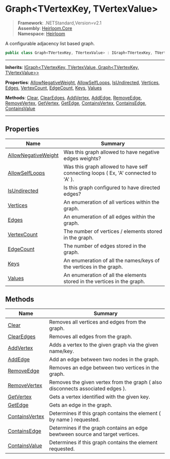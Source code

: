 # Graph\<TVertexKey, TVertexValue>

> **Framework**: .NETStandard,Version=v2.1  
> **Assembly**: [Heirloom.Core][0]  
> **Namespace**: [Heirloom][0]  

A configurable adjacency list based graph.

```cs
public class Graph<TVertexKey, TVertexValue> : IGraph<TVertexKey, TVertexValue, Graph<TVertexKey, TVertexValue>>
```

--------------------------------------------------------------------------------

**Inherits**: [IGraph\<TVertexKey, TVertexValue, Graph\<TVertexKey, TVertexValue>>][1]

**Properties**: [AllowNegativeWeight][2], [AllowSelfLoops][3], [IsUndirected][4], [Vertices][5], [Edges][6], [VertexCount][7], [EdgeCount][8], [Keys][9], [Values][10]

**Methods**: [Clear][11], [ClearEdges][12], [AddVertex][13], [AddEdge][14], [RemoveEdge][15], [RemoveVertex][16], [GetVertex][17], [GetEdge][18], [ContainsVertex][19], [ContainsEdge][20], [ContainsValue][21]

--------------------------------------------------------------------------------

## Properties

| Name                     | Summary                                                                            |
|--------------------------|------------------------------------------------------------------------------------|
| [AllowNegativeWeight][2] | Was this graph allowed to have negative edges weights?                             |
| [AllowSelfLoops][3]      | Was this graph allowed to have self connecting loops ( Ex, 'A' connected to 'A' ). |
| [IsUndirected][4]        | Is this graph configured to have directed edges?                                   |
| [Vertices][5]            | An enumeration of all vertices within the graph.                                   |
| [Edges][6]               | An enumeration of all edges within the graph.                                      |
| [VertexCount][7]         | The number of vertices / elements stored in the graph.                             |
| [EdgeCount][8]           | The number of edges stored in the graph.                                           |
| [Keys][9]                | An enumeration of all the names/keys of the vertices in the graph.                 |
| [Values][10]             | An enumeration of all the elements stored in the vertices in the graph.            |

## Methods

| Name                 | Summary                                                                        |
|----------------------|--------------------------------------------------------------------------------|
| [Clear][11]          | Removes all vertices and edges from the graph.                                 |
| [ClearEdges][12]     | Removes all edges from the graph.                                              |
| [AddVertex][13]      | Adds a vertex to the given graph via the given name/key.                       |
| [AddEdge][14]        | Add an edge between two nodes in the graph.                                    |
| [RemoveEdge][15]     | Removes an edge between two vertices in the graph.                             |
| [RemoveVertex][16]   | Removes the given vertex from the graph ( also disconnects associated edges ). |
| [GetVertex][17]      | Gets a vertex identified with the given key.                                   |
| [GetEdge][18]        | Gets an edge in the graph.                                                     |
| [ContainsVertex][19] | Determines if this graph contains the element ( by name ) requested.           |
| [ContainsEdge][20]   | Determines if the graph contains an edge bewtween source and target vertices.  |
| [ContainsValue][21]  | Determines if this graph contains the element requested.                       |

[0]: ..\Heirloom.Core.md
[1]: Heirloom.IGraph[TVertexKey,TVertexValue,Graph[TVertexKey,TVertexValue]].md
[2]: Heirloom.Graph[TVertexKey,TVertexValue].AllowNegativeWeight.md
[3]: Heirloom.Graph[TVertexKey,TVertexValue].AllowSelfLoops.md
[4]: Heirloom.Graph[TVertexKey,TVertexValue].IsUndirected.md
[5]: Heirloom.Graph[TVertexKey,TVertexValue].Vertices.md
[6]: Heirloom.Graph[TVertexKey,TVertexValue].Edges.md
[7]: Heirloom.Graph[TVertexKey,TVertexValue].VertexCount.md
[8]: Heirloom.Graph[TVertexKey,TVertexValue].EdgeCount.md
[9]: Heirloom.Graph[TVertexKey,TVertexValue].Keys.md
[10]: Heirloom.Graph[TVertexKey,TVertexValue].Values.md
[11]: Heirloom.Graph[TVertexKey,TVertexValue].Clear.md
[12]: Heirloom.Graph[TVertexKey,TVertexValue].ClearEdges.md
[13]: Heirloom.Graph[TVertexKey,TVertexValue].AddVertex.md
[14]: Heirloom.Graph[TVertexKey,TVertexValue].AddEdge.md
[15]: Heirloom.Graph[TVertexKey,TVertexValue].RemoveEdge.md
[16]: Heirloom.Graph[TVertexKey,TVertexValue].RemoveVertex.md
[17]: Heirloom.Graph[TVertexKey,TVertexValue].GetVertex.md
[18]: Heirloom.Graph[TVertexKey,TVertexValue].GetEdge.md
[19]: Heirloom.Graph[TVertexKey,TVertexValue].ContainsVertex.md
[20]: Heirloom.Graph[TVertexKey,TVertexValue].ContainsEdge.md
[21]: Heirloom.Graph[TVertexKey,TVertexValue].ContainsValue.md
